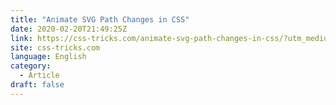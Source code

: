 ```yaml
---
title: "Animate SVG Path Changes in CSS"
date: 2020-02-20T21:49:25Z
link: https://css-tricks.com/animate-svg-path-changes-in-css/?utm_medium=RSS&utm_source=news.12bit.vn
site: css-tricks.com
language: English
category:
  - Article
draft: false
---
```

